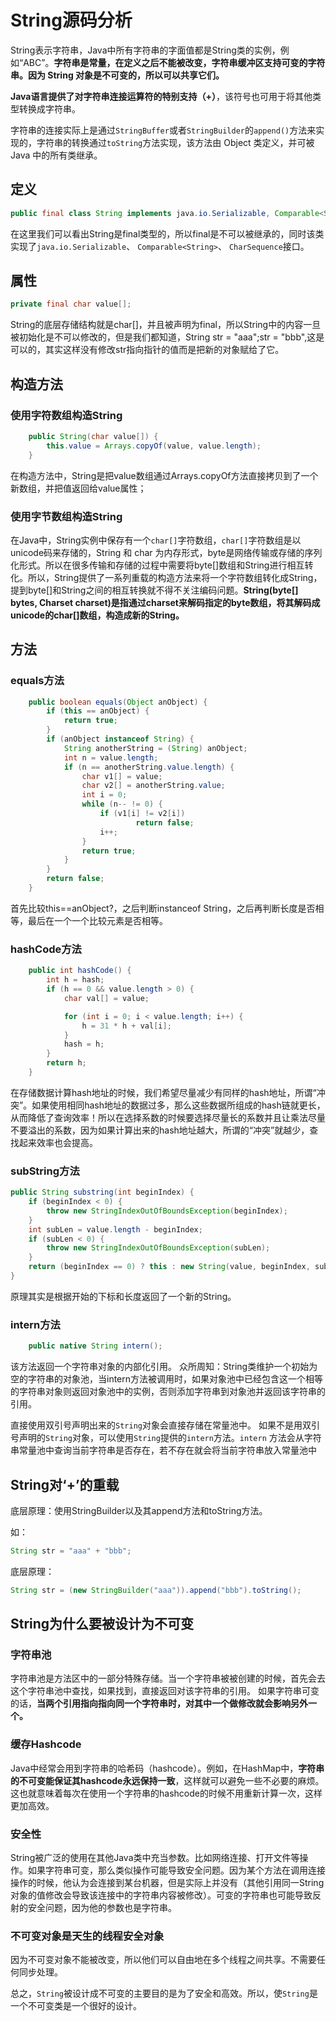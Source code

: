 # String源码分析

String表示字符串，Java中所有字符串的字面值都是String类的实例，例如“ABC”。**字符串是常量，在定义之后不能被改变，字符串缓冲区支持可变的字符串。因为 String 对象是不可变的，所以可以共享它们。**



 **Java语言提供了对字符串连接运算符的特别支持（+）**，该符号也可用于将其他类型转换成字符串。

字符串的连接实际上是通过`StringBuffer`或者`StringBuilder`的`append()`方法来实现的，字符串的转换通过`toString`方法实现，该方法由 Object 类定义，并可被 Java 中的所有类继承。



## 定义

```Java
public final class String implements java.io.Serializable, Comparable<String>, CharSequence 
```

在这里我们可以看出String是final类型的，所以final是不可以被继承的，同时该类实现了`java.io.Serializable`、 `Comparable<String>`、 `CharSequence`接口。



## 属性

```java
private final char value[];
```

String的底层存储结构就是char[]，并且被声明为final，所以String中的内容一旦被初始化是不可以修改的，但是我们都知道，String str = "aaa";str = "bbb",这是可以的，其实这样没有修改str指向指针的值而是把新的对象赋给了它。



## 构造方法

### 使用字符数组构造String

```java
    public String(char value[]) {
        this.value = Arrays.copyOf(value, value.length);
    }
```

在构造方法中，String是把value数组通过Arrays.copyOf方法直接拷贝到了一个新数组，并把值返回给value属性；

### 使用字节数组构造String

在Java中，String实例中保存有一个`char[]`字符数组，`char[]`字符数组是以unicode码来存储的，String 和 char 为内存形式，byte是网络传输或存储的序列化形式。所以在很多传输和存储的过程中需要将byte[]数组和String进行相互转化。所以，String提供了一系列重载的构造方法来将一个字符数组转化成String，提到byte[]和String之间的相互转换就不得不关注编码问题。**String(byte[] bytes, Charset charset)是指通过charset来解码指定的byte数组，将其解码成unicode的char[]数组，构造成新的String。**

## 方法

### equals方法

```java
    public boolean equals(Object anObject) {
        if (this == anObject) {
            return true;
        }
        if (anObject instanceof String) {
            String anotherString = (String) anObject;
            int n = value.length;
            if (n == anotherString.value.length) {
                char v1[] = value;
                char v2[] = anotherString.value;
                int i = 0;
                while (n-- != 0) {
                    if (v1[i] != v2[i])
                            return false;
                    i++;
                }
                return true;
            }
        }
        return false;
    }
```

首先比较this==anObject?，之后判断instanceof String，之后再判断长度是否相等，最后在一个一个比较元素是否相等。

### hashCode方法

```java
    public int hashCode() {
        int h = hash;
        if (h == 0 && value.length > 0) {
            char val[] = value;

            for (int i = 0; i < value.length; i++) {
                h = 31 * h + val[i];
            }
            hash = h;
        }
        return h;
    }
```

在存储数据计算hash地址的时候，我们希望尽量减少有同样的hash地址，所谓“冲突”。如果使用相同hash地址的数据过多，那么这些数据所组成的hash链就更长，从而降低了查询效率！所以在选择系数的时候要选择尽量长的系数并且让乘法尽量不要溢出的系数，因为如果计算出来的hash地址越大，所谓的“冲突”就越少，查找起来效率也会提高。

### subString方法

```java
public String substring(int beginIndex) {
    if (beginIndex < 0) {
        throw new StringIndexOutOfBoundsException(beginIndex);
    }
    int subLen = value.length - beginIndex;
    if (subLen < 0) {
        throw new StringIndexOutOfBoundsException(subLen);
    }
    return (beginIndex == 0) ? this : new String(value, beginIndex, subLen);
}
```

原理其实是根据开始的下标和长度返回了一个新的String。

### intern方法

```java
    public native String intern();
```

该方法返回一个字符串对象的内部化引用。 众所周知：String类维护一个初始为空的字符串的对象池，当intern方法被调用时，如果对象池中已经包含这一个相等的字符串对象则返回对象池中的实例，否则添加字符串到对象池并返回该字符串的引用。

直接使用双引号声明出来的`String`对象会直接存储在常量池中。
如果不是用双引号声明的`String`对象，可以使用`String`提供的`intern`方法。`intern` 方法会从字符串常量池中查询当前字符串是否存在，若不存在就会将当前字符串放入常量池中



## String对‘+’的重载

底层原理：使用StringBuilder以及其append方法和toString方法。



如：

```java 
String str = "aaa" + "bbb";
```

底层原理：

```java 
String str = (new StringBuilder("aaa")).append("bbb").toString();
```





## String为什么要被设计为不可变

### 字符串池

字符串池是方法区中的一部分特殊存储。当一个字符串被被创建的时候，首先会去这个字符串池中查找，如果找到，直接返回对该字符串的引用。
如果字符串可变的话，**当两个引用指向指向同一个字符串时，对其中一个做修改就会影响另外一个。**

### 缓存Hashcode

Java中经常会用到字符串的哈希码（hashcode）。例如，在HashMap中，**字符串的不可变能保证其hashcode永远保持一致**，这样就可以避免一些不必要的麻烦。这也就意味着每次在使用一个字符串的hashcode的时候不用重新计算一次，这样更加高效。

### 安全性

String被广泛的使用在其他Java类中充当参数。比如网络连接、打开文件等操作。如果字符串可变，那么类似操作可能导致安全问题。因为某个方法在调用连接操作的时候，他认为会连接到某台机器，但是实际上并没有（其他引用同一String对象的值修改会导致该连接中的字符串内容被修改）。可变的字符串也可能导致反射的安全问题，因为他的参数也是字符串。

### 不可变对象是天生的线程安全对象

因为不可变对象不能被改变，所以他们可以自由地在多个线程之间共享。不需要任何同步处理。

总之，`String`被设计成不可变的主要目的是为了安全和高效。所以，使`String`是一个不可变类是一个很好的设计。

